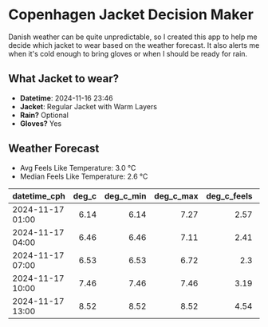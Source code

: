 
# Copenhagen Jacket Decision Maker

Danish weather can be quite unpredictable, so I created this app to help me decide which jacket to wear based on the weather forecast. 
It also alerts me when it's cold enough to bring gloves or when I should be ready for rain.

## What Jacket to wear?

- **Datetime**: 2024-11-16 23:46
- **Jacket**: Regular Jacket with Warm Layers
- **Rain?** Optional
- **Gloves?** Yes

## Weather Forecast
- Avg Feels Like Temperature: 3.0 °C
- Median Feels Like Temperature: 2.6 °C

| datetime_cph     |   deg_c |   deg_c_min |   deg_c_max |   deg_c_feels | weather   | wind   | rain   |
|:-----------------|--------:|------------:|------------:|--------------:|:----------|:-------|:-------|
| 2024-11-17 01:00 |    6.14 |        6.14 |        7.27 |          2.57 | Clouds    | High   | None   |
| 2024-11-17 04:00 |    6.46 |        6.46 |        7.11 |          2.41 | Rain      | High   | Low    |
| 2024-11-17 07:00 |    6.53 |        6.53 |        6.72 |          2.3  | Clouds    | High   | None   |
| 2024-11-17 10:00 |    7.46 |        7.46 |        7.46 |          3.19 | Clouds    | High   | None   |
| 2024-11-17 13:00 |    8.52 |        8.52 |        8.52 |          4.54 | Clouds    | High   | None   |
        